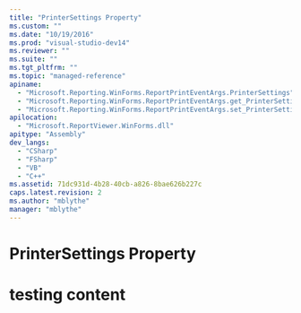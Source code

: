 ```yaml
---
title: "PrinterSettings Property"
ms.custom: ""
ms.date: "10/19/2016"
ms.prod: "visual-studio-dev14"
ms.reviewer: ""
ms.suite: ""
ms.tgt_pltfrm: ""
ms.topic: "managed-reference"
apiname: 
  - "Microsoft.Reporting.WinForms.ReportPrintEventArgs.PrinterSettings"
  - "Microsoft.Reporting.WinForms.ReportPrintEventArgs.get_PrinterSettings"
  - "Microsoft.Reporting.WinForms.ReportPrintEventArgs.set_PrinterSettings"
apilocation: 
  - "Microsoft.ReportViewer.WinForms.dll"
apitype: "Assembly"
dev_langs: 
  - "CSharp"
  - "FSharp"
  - "VB"
  - "C++"
ms.assetid: 71dc931d-4b28-40cb-a826-8bae626b227c
caps.latest.revision: 2
ms.author: "mblythe"
manager: "mblythe"
---
```

# PrinterSettings Property
# testing content